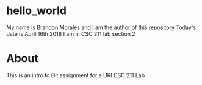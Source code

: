 # hello_world

My name is Brandon Morales and I am the author of this repository
Today's date is April 16th 2018
I am in CSC 211 lab section 2

# About
This is an intro to Git assignment for a URI CSC 211 Lab
